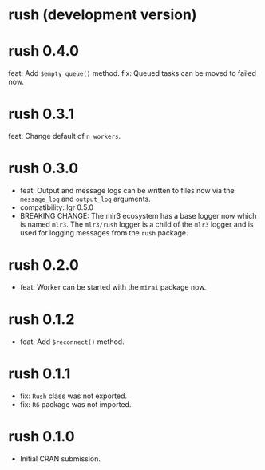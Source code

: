 # rush (development version)

# rush 0.4.0

feat: Add `$empty_queue()` method.
fix: Queued tasks can be moved to failed now.

# rush 0.3.1

feat: Change default of `n_workers`.

# rush 0.3.0

* feat: Output and message logs can be written to files now via the `message_log` and `output_log` arguments.
* compatibility: lgr 0.5.0
* BREAKING CHANGE: The mlr3 ecosystem has a base logger now which is named `mlr3`.
  The `mlr3/rush` logger is a child of the `mlr3` logger and is used for logging messages from the `rush` package.

# rush 0.2.0

* feat: Worker can be started with the `mirai` package now.

# rush 0.1.2

* feat: Add `$reconnect()` method.

# rush 0.1.1

* fix: `Rush` class was not exported.
* fix:  `R6` package was not imported.

# rush 0.1.0

* Initial CRAN submission.
